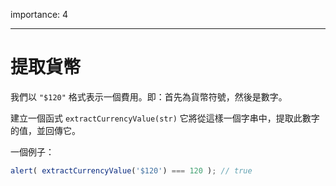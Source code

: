 importance: 4

---

# 提取貨幣

我們以 `"$120"` 格式表示一個費用。即：首先為貨幣符號，然後是數字。

建立一個函式 `extractCurrencyValue(str)` 它將從這樣一個字串中，提取此數字的值，並回傳它。

一個例子：

```js
alert( extractCurrencyValue('$120') === 120 ); // true
```

